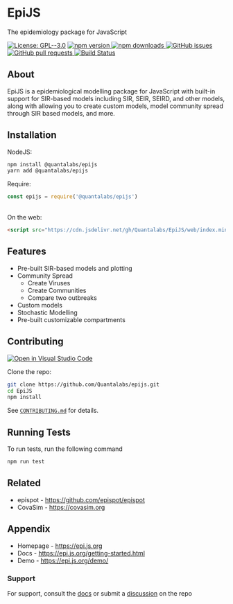 # EpiJS
The epidemiology package for JavaScript

[![License: GPL--3.0](https://img.shields.io/github/license/Quantalabs/EpiJS?style=flat-square)](https://github.com/Quantalabs/epijs/blob/main/LICENSE)
[![npm version](https://img.shields.io/npm/v/@quantalabs/epijs?style=flat-square)
![npm downloads](https://img.shields.io/npm/dt/@quantalabs/epijs?color=%232c5fde&label=npm%20downloads&style=flat-square) ](https://npmjs.org/package/@quantalabs/epijs) 
[![GitHub issues](https://img.shields.io/github/issues/quantalabs/epijs?style=flat-square) ](https://github.com/Quantalabs/epijs/issues/) 
[![GitHub pull requests](https://img.shields.io/github/issues-pr/Quantalabs/epijs?style=flat-square) ](https://github.com/Quantalabs/EpiJS/pulls) 
[![Build Status](https://img.shields.io/github/workflow/status/Quantalabs/EpiJS/Build?label=Build&logo=GitHub&logoColor=white&style=flat-square)](https://github.com/Quantalabs/EpiJS/actions/workflows/build.yml)

## About
EpiJS is a epidemiological modelling package for JavaScript with built-in support
for SIR-based models including SIR, SEIR, SEIRD, and other models, along with allowing
you to create custom models, model community spread through SIR based models, and more.
## Installation

NodeJS:
```sh
npm install @quantalabs/epijs
yarn add @quantalabs/epijs
```
Require:
```javascript
const epijs = require('@quantalabs/epijs')
```
\
On the web:
```html
<script src="https://cdn.jsdelivr.net/gh/Quantalabs/EpiJS/web/index.min.js"></script>
```
## Features

- Pre-built SIR-based models and plotting
- Community Spread
    - Create Viruses
    - Create Communities
    - Compare two outbreaks 
- Custom models
- Stochastic Modelling
- Pre-built customizable compartments
## Contributing

<a href="https://open.vscode.dev/Quantalabs/EpiJS"><img src="https://open.vscode.dev/badges/open-in-vscode.svg" alt="Open in Visual Studio Code"></a>

Clone the repo:
```sh
git clone https://github.com/Quantalabs/epijs.git 
cd EpiJS
npm install
```

See [`CONTRIBUTING.md`](https://github.com/Quantalabs/EpiJS/blob/main/CONTRIBUTING.md) for details.

## Running Tests

To run tests, run the following command

```sh
npm run test
```

  
## Related

- epispot - https://github.com/epispot/epispot
- CovaSim - https://covasim.org
## Appendix

- Homepage - https://epi.js.org
- Docs - https://epi.js.org/getting-started.html
- Demo - https://epi.js.org/demo/

### Support

For support, consult the [docs](https://epi.js.org) or submit a [discussion](https://github.com/Quantalabs/EpiJS/discussions/new) on the repo


